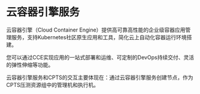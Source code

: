 # 云容器引擎服务<a name="cpts_01_0038"></a>

云容器引擎（Cloud Container Engine）提供高可靠高性能的企业级容器应用管理服务，支持Kubernetes社区原生应用和工具，简化云上自动化容器运行环境搭建。

您可以通过CCE实现应用的一站式部署和运维、可定制的DevOps持续交付、灵活的弹性伸缩等功能。

云容器引擎服务和CPTS的交互主要体现在：通过云容器引擎服务创建节点，作为CPTS压测资源组中的管理机和执行机。


